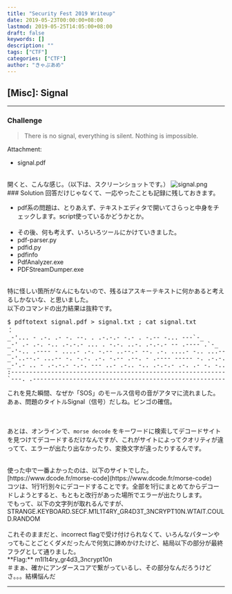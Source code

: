 ```yaml
---
title: "Security Fest 2019 Writeup"
date: 2019-05-23T00:00:00+08:00
lastmod: 2019-05-25T14:05:00+08:00
draft: false
keywords: []
description: ""
tags: ["CTF"]
categories: ["CTF"]
author: "きゃぷあめ"
---
```


## [Misc]: Signal
- - -
### Challenge
> There is no signal, everything is silent. Nothing is impossible.

Attachment:

- signal.pdf

<br />
開くと、こんな感じ。（以下は、スクリーンショットです。）
<img src="https://captureamerica.github.io/writeups/img/signal.png" alt="signal.png">


<br />
### Solution
回答だけじゃなくて、一応やったことも記録に残しておきます。

- pdf系の問題は、とりあえず、テキストエディタで開いてさらっと中身をチェックします。script使っているかどうかとか。
<br /><br />
- その後、何も考えず、いろいろツールにかけていきました。
 - pdf-parser.py
 - pdfid.py
 - pdfinfo
 - PdfAnalyzer.exe
 - PDFStreamDumper.exe

<br />
特に怪しい箇所がなんにもないので、残るはアスキーテキストに何かあると考えるしかないな、と思いました。

<br />
以下のコマンドの出力結果は抜粋です。
<pre>
$ pdftotext signal.pdf > signal.txt ; cat signal.txt
：
_-'... - .-. .- -. --. . .-.-.- -.- . -.-- -... ---`-_
_-' .- .-. -.. .-.-.- ... . -.-. ..-. .-.-.- -- .---- .`-_
_-'-.. .---- - ....- .-. -.-- ..--.- --. .-. ....- -.. ...-- -_
_-'..--.- ...-- -. -.-. .-. -.-- .--. - .---- ----- -. .-.-.- .-- -_
_-'.- .. - .-.-.- -.-. --- ..- .-.. -.. .-.-.- .-. .- -. -.. --- -`-_
:-------------------------------------------------------------------------:
`---._.-------------------------------------------------------------._.---'
</pre>

これを見た瞬間、なぜか「SOS」のモールス信号の音がアタマに流れました。<br />
あぁ、問題のタイトルSignal（信号）だしね。ビンゴの確信。

<br /><br />
あとは、オンラインで、`morse decode` をキーワードに検索してデコードサイトを見つけてデコードするだけなんですが、これがサイトによってクオリティが違ってて、エラーが出たり出なかったり、変換文字が違ったりするんです。

<br />
使った中で一番よかったのは、以下のサイトでした。
<br />
[https://www.dcode.fr/morse-code](https://www.dcode.fr/morse-code)

<br />
コツは、1行1行別々にデコードすることです。全部を1行にまとめてからデコードしようとすると、もともと改行があった場所でエラーが出たりします。

<br />
でもって、以下の文字列が取れるんですが、
STRANGE.KEYBOARD.SECF.M1L1T4RY_GR4D3T_3NCRYPT10N.WTAIT.COULD.RANDOM
<br /><br />
これそのままだと、incorrect flagで受け付けられなくて、いろんなパターンやってもことごとくダメだったんで何気に諦めかけたけど、結局以下の部分が最終フラグとして通りました。

<br />
**Flag:** m1l1t4ry_gr4d3_3ncrypt10n

<br />
＃まぁ、確かにアンダースコアで繋がっているし、その部分なんだろうけどさ。。。結構悩んだ

- - -
<br /><br />
<br /><br />